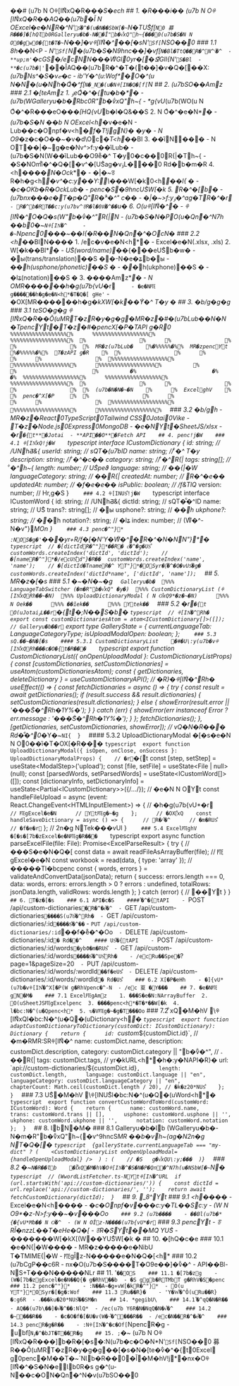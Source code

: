 ��#   (u7b
N Oꁚ[IN͋xQ�R�� *�S�ech
 
 
 
 # #   1 .   �R���i��
 
 
 
 (u7b
N Oꁚ[IN͋xQ�R��AQ��(u7b�Ǐ
N OE x c e l �e�NR�^*N'`S͋�^�(u�N��SbW[�~`N�TUS͋f[`N0 募 R���]�[hQƖb0RG a l l e r y u�b�-N��Ǐ" b�v͋xQ" h~{���0(u7b�S�N
N O0�gw0�{t�T�~`N��]�vꁚ[IN͋�^��[�s*N'`Sf[`NSO��0
 
 
 
 # # #   1 . 1   8h�*�N<P
 
 
 
 -   * * *N'`Sf[`N* * �(u7b�S�N9hnc��]�vf[`N �Bl�TtQ��R�^N^\͋�^
 
 -   * * up;m'`�cGS* * �/ecNN���W͋Gl0yr�[�Ջ͋GlI{*N'`S �Bl
 
 -   * * �cؚ(u7b�|'`* * ��ǏAQ��(u7bR�^�T�{t��]�v�Q�[��X:_(u7bNs^�S�vޏ�c
 
 -   * * ib'Y�^(u:Wof* * �O�^(u
N�N�(u�Nh�Q͋�^f[`N�_N�(u�Nꁚ[IN�Q�[f[`N
 
 
 
 # #   2 .   (u7bSO��Amz
 
 
 
 # # #   2 . 1   �[teAmz
 
 
 
 1 .   * * ۏeQ͋�^�{tu�b�* * �
 
       -   (u7b(WG a l l e r y u�b�Rbc0R" b�v͋xQ" h~{
 
       -   \*g{vU_(u7b(WO(u
N O͋�^�R���eO��*�[HQ{vU*b�l�Q&��S
 
 
 
 2 .   * * 
N O͋�^�e�N* * �
 
       -   (u7b�S�N ��b
N OE x c e l <h*�v�e�N
 
       -   Lub��c�Onpf�v<h*�f�T!jgN}� �y�
 
       -   
N O9*�z�c�O��~�v�d\Oc*�T<h*��Bl
 
 
 
 3 .   * * ��ȉN��* * �
 
       -   
N OT��|�~㉐g�e�Nv^>f:y��ȉLub�
 
       -   (u7b�S�N(W��ȉLub��O9e͋�^
T�y0�c��0R{|�Th~{
 
       -   �S�NOmȉ͋�^�Q�[�v^�[US͋ag�vۏL���0 Rd�b�m�R
 
 
 
 4 .   * * <h*����N�Ock* * �
 
       -   �|�~ꁨR�h�g<h*�v^�c:y��Y:\�*��W[�k0<h*��I{ �
 
       -   �c�OKb�R�OckLub�
 
       -   penc�S͑�9hncUS͋W[�k
 
 
 
 5 .   * * R�^�[b* * �
 
       -   (u7bnx���e�T�p�Q" R�^͋�^"  c��
 
       -   �|�~>f:yۏ�^ag�TR�^�r`
 
       -   R�^b�RT��c:y(u7bv^ꁨR�l�0R͋�^��`u�
 
 
 
 6 .   * * O(uꁚ[IN͋�^* * �
 
       -   ꁚ[IN͋�^O�Q�s(W" b�v͋�^" R{|N
 
       -   (u7b�S�N�PO(u�Qn͋�^ N7h ��b0�~`Nꁚ[IN͋�^
 
       -   �~`Npenc0���~��I{�R��N�Qn͋�^�Oc N�
 
 
 
 # # #   2 . 2   <h*��BlN����
 
 
 
 1 .   * * /ec�v�e�N<h\** * �
 
       -   E x c e l �e�N( . x l s x ,   . x l s ) 
 
 
 
 2 .   * * W[�k��Bl* * �
 
       -   US͋( w o r d / n a m e ) ��*{���eUS͋b�w�
 
       -   �ы( t r a n s / t r a n s l a t i o n ) ��S ��-N�e�ʑb�ы
 
       -   �*�h( u s p h o n e / p h o n e t i c ) ��S �
 
       -   �*�h( u k p h o n e ) ��S �
 
       -   �lʑ( n o t a t i o n ) ��S �
 
 
 
 3 .   * * ����Amz* * �
 
       -   
N OMR������h�g(u7b{vU*�r`
 
       -   �e�N㉐g������h�g�e�N<h*�T�Q�[ gHe'`
 
       -   �OX[MR������h�g�*kXW[�k��Y͋�^
T�y �
 
 
 
 # #   3 .   �b/g�g�g
 
 
 
 # # #   3 . 1   teSO�g�g
 
 
 
 ꁚ[IN͋xQ�R��Ǒ(uMRT�zR�y�g�g�MR�z�#�(u7bLub��N�N�TpencYt�T�z�#�pencX[�P�TA P I 
g�R0
 
 
 
 ` ` ` 
 
 % % % % % % % % % % % % % % % % % %%            % % % % % % % % % % % % % % % % % %%            % % % % % % % % % % % % % % % % % %%
 
 %                                  %            %                                  %            %                                  %
 
 %    MR�z(u7bLub�        %�% % % % %�%%    MR�zpencYt        %�% % % % %�%%    T�zA P I 
g�R        %
 
 %                                  %            %                                  %            %                                  %
 
 % % % % % % % % % % % % % % % % % %%            % % % % % % % % % % % % % % % % % %%            % % % % % % % % % % % % % % % % % %%
 
                 %                                                %                                                %
 
                 �%                                                �%                                                �%
 
 % % % % % % % % % % % % % % % % % %%            % % % % % % % % % % % % % % % % % %%            % % % % % % % % % % % % % % % % % %%
 
 %                                  %            %                                  %            %                                  %
 
 %    (u7b�N�N�~�N        %            %    E x c e l ㉐ghV        %            %    penc�^X[�P          %
 
 %                                  %            %                                  %            %                                  %
 
 % % % % % % % % % % % % % % % % % %%            % % % % % % % % % % % % % % % % % %%            % % % % % % % % % % % % % % % % % %%
 
 ` ` ` 
 
 
 
 # # #   3 . 2   �b/gh
 
 
 
 -   * * MR�z* * �R e a c t 0T y p e S c r i p t 0T a i l w i n d   C S S 0J o t a i 0V i k e 
 
 -   * * T�z* * �N o d e . j s 0E x p r e s s 0M o n g o D B 
 
 -   * * �e�NYt* * �S h e e t J S / x l s x 
 
 -   * * �r`�{t* * �J o t a i 
 
 -   * * A P I ��O* * �F e t c h   A P I 
 
 
 
 # #   4 .   penc!j�W
 
 
 
 # # #   4 . 1   ꁚ[IN͋xQ!j�W
 
 
 
 ` ` ` t y p e s c r i p t 
 
 i n t e r f a c e   I C u s t o m D i c t i o n a r y   { 
 
     i d :   s t r i n g ;                                           / /   /U NhƋ&{
 
     u s e r I d :   s t r i n g ;                                   / /   sQT�(u7bI D 
 
     n a m e :   s t r i n g ;                                       / /   ͋�^
T�y
 
     d e s c r i p t i o n :   s t r i n g ;                         / /   ͋�^�c��
 
     c a t e g o r y :   s t r i n g ;                               / /   ͋�^R{|
 
     t a g s :   s t r i n g [ ] ;                                   / /   ͋�^h~{
 
     l e n g t h :   n u m b e r ;                                   / /   US͋peϑ
 
     l a n g u a g e :   s t r i n g ;                               / /   � �{|�W
 
     l a n g u a g e C a t e g o r y :   s t r i n g ;               / /   � �R{|
 
     c r e a t e d A t :   n u m b e r ;                             / /   R�^�e��
 
     u p d a t e d A t :   n u m b e r ;                             / /   �f�e�e��
 
     i s P u b l i c :   b o o l e a n ;                             / /   /f&TlQ *
 
     v e r s i o n :   n u m b e r ;                                 / /   Hr,g�S
 
 } 
 
 ` ` ` 
 
 
 
 # # #   4 . 2   ꁚ[INUS͋!j�W
 
 
 
 ` ` ` t y p e s c r i p t 
 
 i n t e r f a c e   I C u s t o m W o r d   { 
 
     i d :   s t r i n g ;                                           / /   /U NhƋ&{
 
     d i c t I d :   s t r i n g ;                                   / /   sQT�͋�^I D 
 
     n a m e :   s t r i n g ;                                       / /   US͋
 
     t r a n s ? :   s t r i n g [ ] ;                               / /   �ы
 
     u s p h o n e ? :   s t r i n g ;                               / /   �*�h
 
     u k p h o n e ? :   s t r i n g ;                               / /   �*�h
 
     n o t a t i o n ? :   s t r i n g ;                             / /   �lʑ
 
     i n d e x :   n u m b e r ;                                     / /   (W͋�^-N�v"}*MOn
 
 } 
 
 ` ` ` 
 
 
 
 # # #   4 . 3   penc�^"}*
 
 
 
 :NOS�g�'`���yr+R/f�[�N'Y�W͋�^�R�^�N�NN"}\*�
 
 
 
 ` ` ` t y p e s c r i p t 
 
 / /   �[d i c t I d R�^"}*��R� c͋�^�g�US͋
 
 c u s t o m W o r d s . c r e a t e I n d e x ( ' d i c t I d ' ,   ' d i c t I d ' ) ; 
 
 
 
 / /   �[n a m e R�^"}*�/ecUS͋d"}�R��
 
 c u s t o m W o r d s . c r e a t e I n d e x ( ' n a m e ' ,   ' n a m e ' ) ; 
 
 
 
 / /   �[d i c t I d �Tn a m e R�^
YT"}*�OSyr�[͋�^�Q�vUS͋�g�
 
 c u s t o m W o r d s . c r e a t e I n d e x ( ' d i c t I d * n a m e ' ,   [ ' d i c t I d ' ,   ' n a m e ' ] ) ; 
 
 ` ` ` 
 
 
 
 # #   5 .   MR�z�[�s
 
 
 
 # # #   5 . 1   �~�N�~�g
 
 
 
 ` ` ` 
 
 G a l l e r y u�b�
 
 % % %  L a n g u a g e T a b S w i t c h e r   ( �m�R" b�v͋xQ"  �y�) 
 
 % % %  C u s t o m D i c t i o n a r y L i s t   ( ꁚ[IN͋xQRh��~�N) 
 
 % % %  U p l o a d D i c t i o n a r y M o d a l   ( 
N O͋xQ9*�z�~�N) 
 
         % % %  
N Oek��
 
         % % %  ��ȉek��
 
         % % %  Ytek��
 
 ` ` ` 
 
 
 
 # # #   5 . 2   �r`�{t
 
 
 
 O(uJ o t a i ۏL��r`�{t�;N��S�b�
 
 
 
 ` ` ` t y p e s c r i p t 
 
 / /   ꁚ[IN͋�^Rh�
 
 e x p o r t   c o n s t   c u s t o m D i c t i o n a r i e s A t o m   =   a t o m < I C u s t o m D i c t i o n a r y [ ] > ( [ ] ) ; 
 
 
 
 / /   G a l l e r y u�b��r`
 
 e x p o r t   t y p e   G a l l e r y S t a t e   =   { 
 
     c u r r e n t L a n g u a g e T a b :   L a n g u a g e C a t e g o r y T y p e ; 
 
     i s U p l o a d M o d a l O p e n :   b o o l e a n ; 
 
 } ; 
 
 ` ` ` 
 
 
 
 # # #   5 . 3   sQ.��~�N�[�s
 
 
 
 # # # #   5 . 3 . 1   C u s t o m D i c t i o n a r y L i s t 
 
 
 
 �#�U\:y(u7b�vꁚ[IN͋xQRh���c�O�{t�R���
 
 
 
 ` ` ` t y p e s c r i p t 
 
 e x p o r t   f u n c t i o n   C u s t o m D i c t i o n a r y L i s t ( {   o n O p e n U p l o a d M o d a l   } :   C u s t o m D i c t i o n a r y L i s t P r o p s )   { 
 
     c o n s t   [ c u s t o m D i c t i o n a r i e s ,   s e t C u s t o m D i c t i o n a r i e s ]   =   u s e A t o m ( c u s t o m D i c t i o n a r i e s A t o m ) ; 
 
     c o n s t   {   g e t D i c t i o n a r i e s ,   d e l e t e D i c t i o n a r y   }   =   u s e C u s t o m D i c t i o n a r y A P I ( ) ; 
 
     
 
     / /   �R}�ꁚ[IN͋�^Rh�
 
     u s e E f f e c t ( ( )   = >   { 
 
         c o n s t   f e t c h D i c t i o n a r i e s   =   a s y n c   ( )   = >   { 
 
             t r y   { 
 
                 c o n s t   r e s u l t   =   a w a i t   g e t D i c t i o n a r i e s ( ) ; 
 
                 i f   ( r e s u l t . s u c c e s s   & &   r e s u l t . d i c t i o n a r i e s )   { 
 
                     s e t C u s t o m D i c t i o n a r i e s ( r e s u l t . d i c t i o n a r i e s ) ; 
 
                 }   e l s e   { 
 
                     s h o w E r r o r ( r e s u l t . e r r o r   | |   ' ���S͋�^Rh�1Y%�' ) ; 
 
                 } 
 
             }   c a t c h   ( e r r )   { 
 
                 s h o w E r r o r ( e r r   i n s t a n c e o f   E r r o r   ?   e r r . m e s s a g e   :   ' ���S͋�^Rh�1Y%�' ) ; 
 
             } 
 
         } ; 
 
 
 
         f e t c h D i c t i o n a r i e s ( ) ; 
 
     } ,   [ g e t D i c t i o n a r i e s ,   s e t C u s t o m D i c t i o n a r i e s ,   s h o w E r r o r ] ) ; 
 
     
 
     / /   vQ�N�R��� Rd�͋�^0 *�Y�~`NI{
 
 } 
 
 ` ` ` 
 
 
 
 # # # #   5 . 3 . 2   U p l o a d D i c t i o n a r y M o d a l 
 
 
 
 �[�s�e�N
N O0��ȉ�T�OX[�R���
 
 
 
 ` ` ` t y p e s c r i p t 
 
 e x p o r t   f u n c t i o n   U p l o a d D i c t i o n a r y M o d a l ( {   i s O p e n ,   o n C l o s e ,   o n S u c c e s s   } :   U p l o a d D i c t i o n a r y M o d a l P r o p s )   { 
 
     / /   �r`�{t
 
     c o n s t   [ s t e p ,   s e t S t e p ]   =   u s e S t a t e < M o d a l S t e p > ( ' u p l o a d ' ) ; 
 
     c o n s t   [ f i l e ,   s e t F i l e ]   =   u s e S t a t e < F i l e   |   n u l l > ( n u l l ) ; 
 
     c o n s t   [ p a r s e d W o r d s ,   s e t P a r s e d W o r d s ]   =   u s e S t a t e < I C u s t o m W o r d [ ] > ( [ ] ) ; 
 
     c o n s t   [ d i c t i o n a r y I n f o ,   s e t D i c t i o n a r y I n f o ]   =   u s e S t a t e < P a r t i a l < I C u s t o m D i c t i o n a r y > > ( { / * . . . * / } ) ; 
 
 
 
     / /   �e�N
N OYt
 
     c o n s t   h a n d l e F i l e U p l o a d   =   a s y n c   ( e v e n t :   R e a c t . C h a n g e E v e n t < H T M L I n p u t E l e m e n t > )   = >   { 
 
         / /   �h�g(u7b{vU*�r`
 
         / /   ㉐gE x c e l �e�N
 
         / /   Yt㉐g�~�g
 
     } ; 
 
 
 
     / /   �OX[͋xQ
 
     c o n s t   h a n d l e S a v e D i c t i o n a r y   =   a s y n c   ( )   = >   { 
 
         / /   R�^͋�^
 
         / /   �m�RUS͋
 
         / /   �f�e�r`
 
     } ; 
 
     
 
     / /   2n�g
NTek���vU I 
 
 } 
 
 ` ` ` 
 
 
 
 # # #   5 . 4   E x c e l ㉐ghV
 
 
 
 �[�s�[7b�zE x c e l �e�N㉐g�R���
 
 
 
 ` ` ` t y p e s c r i p t 
 
 e x p o r t   a s y n c   f u n c t i o n   p a r s e E x c e l F i l e ( f i l e :   F i l e ) :   P r o m i s e < E x c e l P a r s e R e s u l t >   { 
 
     t r y   { 
 
         / /   ���S�e�N�Q�[
 
         c o n s t   d a t a   =   a w a i t   r e a d F i l e A s A r r a y B u f f e r ( f i l e ) ; 
 
         
 
         / /   ㉐gE x c e l �e�N
 
         c o n s t   w o r k b o o k   =   r e a d ( d a t a ,   {   t y p e :   ' a r r a y '   } ) ; 
 
         
 
         / /   �����Tl�bcpenc
 
         c o n s t   {   w o r d s ,   e r r o r s   }   =   v a l i d a t e A n d C o n v e r t D a t a ( j s o n D a t a ) ; 
 
         
 
         r e t u r n   { 
 
             s u c c e s s :   e r r o r s . l e n g t h   = = =   0 , 
 
             d a t a :   w o r d s , 
 
             e r r o r s :   e r r o r s . l e n g t h   >   0   ?   e r r o r s   :   u n d e f i n e d , 
 
             t o t a l R o w s :   j s o n D a t a . l e n g t h , 
 
             v a l i d R o w s :   w o r d s . l e n g t h 
 
         } ; 
 
     }   c a t c h   ( e r r o r )   { 
 
         / /   ��Yt
 
     } 
 
 } 
 
 ` ` ` 
 
 
 
 # #   6 .   T�z�[�s
 
 
 
 # # #   6 . 1   A P I �c�S
 
 
 
 # # # #   ͋�^�{tA P I 
 
 
 
 -   ` P O S T   / a p i / c u s t o m - d i c t i o n a r i e s ` �R�^�e͋�^
 
 -   ` G E T   / a p i / c u s t o m - d i c t i o n a r i e s ` ����S(u7b͋�^Rh�
 
 -   ` G E T   / a p i / c u s t o m - d i c t i o n a r i e s / : i d ` ����S͋�^��`
 
 -   ` P U T   / a p i / c u s t o m - d i c t i o n a r i e s / : i d ` ��f�e͋�^�Oo`
 
 -   ` D E L E T E   / a p i / c u s t o m - d i c t i o n a r i e s / : i d ` � Rd�͋�^
 
 
 
 # # # #   US͋�{tA P I 
 
 
 
 -   ` P O S T   / a p i / c u s t o m - d i c t i o n a r i e s / : i d / w o r d s ` �ybϑ�m�RUS͋
 
 -   ` G E T   / a p i / c u s t o m - d i c t i o n a r i e s / : i d / w o r d s ` ����S͋�^US͋Rh�
 
     -   /ecRu��Spe�` ? p a g e = 1 & p a g e S i z e = 2 0 ` 
 
 -   ` P U T   / a p i / c u s t o m - d i c t i o n a r i e s / : i d / w o r d s / : w o r d I d ` ��f�eUS͋
 
 -   ` D E L E T E   / a p i / c u s t o m - d i c t i o n a r i e s / : i d / w o r d s / : w o r d I d ` � Rd�US͋
 
 
 
 # # #   6 . 2   X[�P�eHh
 
 
 
 -   �]{vU*(u7b�vꁚ[IN͋�^X[�P(W
g�RhVpenc�^-N
 
 -   /ec 荾 �Y���
 
 
 
 # #   7 .   �e�N㉐gN�M�
 
 
 
 # # #   7 . 1   E x c e l ㉐gAmz
 
 
 
 1 .   ���S�e�N:NA r r a y B u f f e r 
 
 2 .   O(uS h e e t J S ㉐gE x c e l penc
 
 3 .   ����penc<h*�T�*��W[�k
 
 4 .   l�bc:N�^(u�Qpenc<h*
 
 5 .   ԏ�V㉐g�~�g�T���Oo`
 
 
 
 # # #   7 . 2   ͋xQ�M�hV
 
 
 
 \ꁚ[IN͋xQl�bc:N�^(u�Q�(uD i c t i o n a r y <h*�
 
 
 
 ` ` ` t y p e s c r i p t 
 
 e x p o r t   f u n c t i o n   a d a p t C u s t o m D i c t i o n a r y T o D i c t i o n a r y ( c u s t o m D i c t :   I C u s t o m D i c t i o n a r y ) :   D i c t i o n a r y   { 
 
     r e t u r n   { 
 
         i d :   ` c u s t o m * $ { c u s t o m D i c t . i d } ` ,     / /   �m�RMR :SRꁚ[IN͋�^
 
         n a m e :   c u s t o m D i c t . n a m e , 
 
         d e s c r i p t i o n :   c u s t o m D i c t . d e s c r i p t i o n , 
 
         c a t e g o r y :   c u s t o m D i c t . c a t e g o r y   | |   " b�v͋�^" ,     / /   ؞��R{|
 
         t a g s :   c u s t o m D i c t . t a g s , 
 
         / /   yr�kU R L <h*�h�:y�NA P I �R}�
 
         u r l :   ` a p i : / / c u s t o m - d i c t i o n a r i e s / $ { c u s t o m D i c t . i d } ` , 
 
         l e n g t h :   c u s t o m D i c t . l e n g t h , 
 
         l a n g u a g e :   c u s t o m D i c t . l a n g u a g e   | |   " e n " , 
 
         l a n g u a g e C a t e g o r y :   c u s t o m D i c t . l a n g u a g e C a t e g o r y   | |   " e n " , 
 
         c h a p t e r C o u n t :   M a t h . c e i l ( c u s t o m D i c t . l e n g t h   /   2 0 ) ,   / /   �k�z2 0 *NUS͋
 
     } ; 
 
 } 
 
 ` ` ` 
 
 
 
 # # #   7 . 3   US͋�M�hV
 
 
 
 \ꁚ[INUS͋l�bc:N�^(u�Q�(uW o r d <h*�
 
 
 
 ` ` ` t y p e s c r i p t 
 
 e x p o r t   f u n c t i o n   c o n v e r t C u s t o m W o r d T o W o r d ( c u s t o m W o r d :   I C u s t o m W o r d ) :   W o r d   { 
 
     r e t u r n   { 
 
         n a m e :   c u s t o m W o r d . n a m e , 
 
         t r a n s :   c u s t o m W o r d . t r a n s   | |   [ ] , 
 
         u s p h o n e :   c u s t o m W o r d . u s p h o n e   | |   ' ' , 
 
         u k p h o n e :   c u s t o m W o r d . u k p h o n e   | |   ' ' , 
 
         n o t a t i o n :   c u s t o m W o r d . n o t a t i o n 
 
     } ; 
 
 } 
 
 ` ` ` 
 
 
 
 # #   8 .   ƖbN�M�
 
 
 
 # # #   8 . 1   G a l l e r y u�b�Ɩb
 
 
 
 (WG a l l e r y u�b�-N�m�R" b�v͋xQ" h~{�v^9hncS*MR ��b�vh~{ag�N2n�g
NT�Q�[�
 
 
 
 ` ` ` t y p e s c r i p t 
 
 { g a l l e r y S t a t e . c u r r e n t L a n g u a g e T a b   = = =   " m y - d i c t "   ?   ( 
 
     < C u s t o m D i c t i o n a r y L i s t   o n O p e n U p l o a d M o d a l = { h a n d l e O p e n U p l o a d M o d a l }   / > 
 
 )   :   ( 
 
     / /   �S	g�v͋xQU\:y;���
 
 ) } 
 
 ` ` ` 
 
 
 
 # # #   8 . 2   �~`N�R��Ɩb
 
 
 
 �Ǐ͋xQ�M�hV�Oꁚ[IN͋�^�S�N�P�Qn͋�^ N7h(u�NSbW[�~`N�
 
 
 
 ` ` ` t y p e s c r i p t 
 
 / /   (Ww o r d L i s t F e t c h e r . t s -NYtꁚ[IN͋�^U R L 
 
 i f   ( u r l . s t a r t s W i t h ( ' a p i : / / c u s t o m - d i c t i o n a r i e s / ' ) )   { 
 
     c o n s t   d i c t I d   =   u r l . r e p l a c e ( ' a p i : / / c u s t o m - d i c t i o n a r i e s / ' ,   ' ' ) ; 
 
     r e t u r n   a w a i t   f e t c h C u s t o m D i c t i o n a r y ( d i c t I d ) ; 
 
 } 
 
 ` ` ` 
 
 
 
 # #   9 .   _8^Yt
 
 
 
 # # #   9 . 1   <h*����
 
 
 
 -   E x c e l �e�N<h*����
 
 -   �c�Onpf�v���c:y�TL��Sc:y
 
 -   (W
N O9\*�z-N>f:y��~�v���Oo`
 
 
 
 # # #   9 . 2   (u7b����
 
 
 
 -   ��Bl(u7b�*{�{vU*Mb��
N O͋�^
 
 -   (W
N OǏz-N����(u7b{vU*�r`
 
 
 
 # # #   9 . 3   pencYt
 
 
 
 -   ꁨRǏ�nzzL��T�eHe�Q�[
 
 -   ꁨR�S͑Yt��MQ͑
YUS͋
 
 -   �����*��W[�kX[(W��YUS͋W[�k �
 
 
 
 # #   1 0 .   �[hQ�c�e
 
 
 
 # # #   1 0 . 1   �e�N{|�W����
 
 
 
 -   MR�z�����e�NibU\
T�TM I M E {|�W
 
 -   ㉐gǏz-N�����e�N�Q�[<h*
 
 
 
 # # #   1 0 . 2   (u7bCgP��c6R
 
 
 
 -   nx�O(u7b�S����T�O9e��]�v͋�^
 
 -   A P I ��Bl-NS+T���N�����NLr
 
 
 
 # #   1 1 .   '`��OS
 
 
 
 # # #   1 1 . 1   �[7b�z㉐g
 
 
 
 -   (W�[7b�z㉐gE x c e l �e�N��Q{�
g�RhV��b
 
 -   �S g㉐gb�RTMbT
g�RhV�S�penc
 
 
 
 # # #   1 1 . 2   penc�^"}*
 
 
 
 -   :N��A~�g⋄vW[�kR�^"}*
 
 -   O(u
YT"}*OSyr�[�g�:Wof
 
 
 
 # # #   1 1 . 3   Ru��R}�
 
 
 
 -   'Y�W͋�^Ǒ(uRu��R}�:g6R
 
 -   ؞���ku�2 0 *NUS͋��SM�n
 
 
 
 # #   1 4 .   *gegibU\
 
 
 
 # # #   1 4 . 1   ͋�^qQ�N�R��
 
 
 
 -   AQ��(u7b\��]�v͋�^��:NlQ *
 
 -   /ec(u7b
Y6R�N�NqQ�N�v͋�^
 
 
 
 # # #   1 4 . 2   ؚ�~���R��
 
 
 
 -   �c�O�f�[�U�v(W�~͋�^���R��
 
 -   /ec�N��R�^�e͋�^
 
 
 
 # # #   1 4 . 3   pencR�g�R��
 
 
 
 -   :Nꁚ[IN͋�^�c�Of[`NpencR�g
 
 -   ubf[`Nۏ�^�bJT�T��R�g
 
 
 
 # #   1 5 .   ;`�~
 
 
 
 (u7b
N Oꁚ[IN͋xQ�R���]b�R�[�s�:N(u7b�c�O�N\*N'`Sf[`NSO��0 募 R��Ǒ(uMRT�zR�y�g�g��[�s�N�[te�v͋�^�{t0E x c e l ㉐g0penc�M��T�~`NƖb�R��0�Ǐ�M�hV!j\*�nx�Oꁚ[IN͋�^�S�N�eƖb0R�s g�^(u-N��c�ON�Qn͋�^ N�v(u7bSO��0
